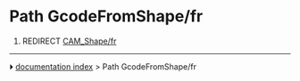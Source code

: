 # Path GcodeFromShape/fr
1.  REDIRECT [CAM_Shape/fr](CAM_Shape/fr.md)



---
⏵ [documentation index](../README.md) > Path GcodeFromShape/fr
